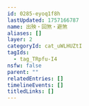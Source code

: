 ```yaml
---
id: 0285-eyoq1f8h
lastUpdated: 1757166787
name: 出殃・回煞・避煞
aliases: []
layer: 2
categoryId: cat_uWLHUZtI
tagIds:
  - tag_TRpfu-I4
nsfw: false
parent: ""
relatedEntries: []
timelineEvents: []
titledLinks: []
---
```


